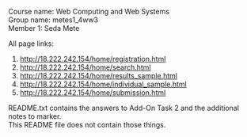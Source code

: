 Course name: Web Computing and Web Systems <br>
Group name: metes1_4ww3 <br>
Member 1: Seda Mete

All page links:
1. http://18.222.242.154/home/registration.html
2. http://18.222.242.154/home/search.html
3. http://18.222.242.154/home/results_sample.html
4. http://18.222.242.154/home/individual_sample.html
5. http://18.222.242.154/home/submission.html


README.txt contains the answers to Add-On Task 2 and the additional notes to marker.<br>
This README file does not contain those things.